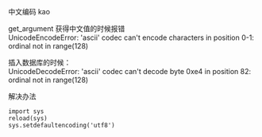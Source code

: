 中文编码
kao

get_argument 获得中文值的时候报错  
UnicodeEncodeError: 'ascii' codec can't encode characters in position 0-1: ordinal not in range(128)

插入数据库的时候：  
UnicodeDecodeError: 'ascii' codec can't decode byte 0xe4 in position 82: ordinal not in range(128)

解决办法
```
import sys
reload(sys)
sys.setdefaultencoding('utf8')
```
